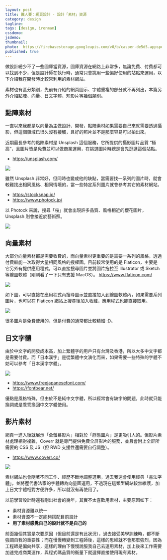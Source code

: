 ```yaml
---
layout: post
title: 鐵人賽：網頁設計 - 設計「素材」資源
category: design
tagline:
tags: [design, ironman]
cssdemo:
jsdemo:
thumbnail:
photo:  https://firebasestorage.googleapis.com/v0/b/casper-de5d5.appspot.com/o/images%2Fblog%2F201811%2FCB8BF83B-70E7-4A31-9120-6F469CD28AD1.png?alt=media&token=3746d8d6-95b2-43a1-a855-6f4fbac641b5
published: true
---
```


做設計總少不了一些圖庫當資源，圖庫資源在網路上非常多，無論免費、付費都可以找到不少，但是設計師在執行時，通常只會挑用一些偏好使用的站點來運用，以下介紹我在開發時比較常利用的素材網站。

素材也有區分類別，先前有介紹的網頁圖示、字體重複的部分就不再列出，本篇另外介紹點陣、向量、日文字體、短影片等幾個類別。

## 點陣素材
一直以來我都是以向量為主做設計、開發，點陣素材如果需要自己來就需要透過攝影，但這個領域已很久沒有接觸，且好的照片並不是那麼容易可以拍出來。

近期最長參考的點陣素材是 Unsplash 這個服務，它所提供的攝影圖片品質 “極高”，且圖片皆是免費並可以做商業運用，在挑選圖片時總是會先逛逛這個站點。
- https://unsplash.com/

![](https://firebasestorage.googleapis.com/v0/b/casper-de5d5.appspot.com/o/images%2Fblog%2F201811%2F1DA9CB57-2BD9-43B8-9D2F-44DB58192AC7.png?alt=media&token=d2bb4a4a-cf27-47aa-b630-0876c90f2fa3)

雖然 Unsplash 非常好，但同時也變成他的缺點，當需要找一系列的圖片時，就會較難找出相同風格、相同情境的，當一些特定系列圖片就會參考其它的素材網站。
- https://stocksnap.io/
- https://www.photock.jp/

以 Photock 來說，搜尋「桜」就會出現許多品質、風格相近的櫻花圖片，Unsplash 則會接近於藝術照。

![](https://firebasestorage.googleapis.com/v0/b/casper-de5d5.appspot.com/o/images%2Fblog%2F201811%2FAC867803-CE5B-4AF8-9FBB-FF7CA49E05B6.png?alt=media&token=ffdb672c-c3d8-4fe4-8c2b-a7a2e132d131)

## 向量素材
大部分向量素材都是需要收費的，而向量素材更重要的是需要一系列的風格，透過付費較能一次取得大量相同風格的授權圖。目前較常使用的是 Flaticon，主要是它另外有提供應用程式，可以直接搜尋圖片並將圖片拖拉至 Illustrator 或 Sketch 等繪圖軟體（剛剛看了一下只有支援 MacOS）。
https://www.flaticon.com/

![](https://firebasestorage.googleapis.com/v0/b/casper-de5d5.appspot.com/o/images%2Fblog%2F201811%2FCB8BF83B-70E7-4A31-9120-6F469CD28AD1.png?alt=media&token=3746d8d6-95b2-43a1-a855-6f4fbac641b5)

如下圖，可以直接在應用程式內搜尋圖示並直接加入到繪圖軟體內，如果需要系列圖片，也可以在 Flaticon 網站上搜尋後加入收藏，應用程式也能直接取用。

![](https://firebasestorage.googleapis.com/v0/b/casper-de5d5.appspot.com/o/images%2Fblog%2F201811%2FE02D7BCB-7980-490A-B3E2-C96F58F25B01.png?alt=media&token=74c79b39-a8b0-404a-b9ff-02db8498bf13)

很多圖片是免費使用的，但是付費的通常都比較精細 :D。

## 日文字體
由於中文字的開發成本高，加上繁體字的用戶只有台灣及香港，所以大多中文字都是需要付費。而「日本漢字」是從繁體中文演化而來，如果需要一些特殊的字體不妨可以參考「日本漢字字體」。

![](https://firebasestorage.googleapis.com/v0/b/casper-de5d5.appspot.com/o/images%2Fblog%2F201811%2F9807BCDE-44FA-45DC-883F-941FC5ADEF09.png?alt=media&token=0c5d9ece-7262-4ade-806e-c05dc2854fe1)

- https://www.freejapanesefont.com/
- https://fontbear.net/

優點是風格特殊，但由於不是純中文字體，所以經常會有缺字的問題，此時就只能換詞或是乖乖換回中文字體使用。

## 影片素材
網頁一進入後就展示「全螢幕影片」相對於「靜態圖片」是更吸引人的。但影片素材處理相對複雜，Coverr 就是專門提供免費全屏影片的服務，並且會附上全屏所需要的 CSS 及 JS（但 RWD 支援性還需要自行調整）。

- https://www.coverr.co/

![](https://firebasestorage.googleapis.com/v0/b/casper-de5d5.appspot.com/o/images%2Fblog%2F201811%2F88E86C3B-61EF-41F5-8A9B-5698CBCEF10E.png?alt=media&token=c830cb82-e872-4b5f-bb66-da93188fc5c1)

素材網站也會隨著不同工作、經歷不斷地調整選用，過去我還會使用經典「書法字體」，並將歷代書法家的字體轉為向量圖運用，不過現在這類型網站較無維護，加上日文字體相對方便許多，所以就沒有再使用了。

以前學習設計時還有剛出社會的幾年，其實不太喜歡用素材，主要原因如下：

- 素材資源難以統一
- 素材資源不一定能夠搭配目前設計
- **用了素材感覺自己的設計就不是自己的**

前面幾個其實是次要原因（但目前還是有此狀況），過去接受美學訓練時，都不斷強調自我的重要性；而在慢慢轉變到工程師後，這樣的思維就不會那麼強烈，因為工程師是偏向共享，這樣的理由下慢慢說服我自己去運用素材，加上後來工作需要加速完成商業運作，與程式碼品質的衡量下就選擇直接使用現有素材。